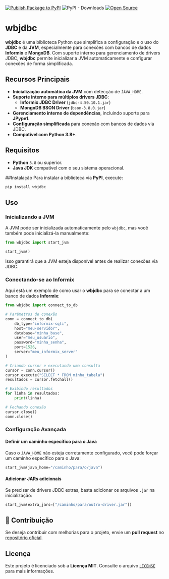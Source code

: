 [![Publish Package to PyPI](https://github.com/wanderbatistaf/wbjdbc/actions/workflows/publish-package.yml/badge.svg?branch=v1.1.1)](https://github.com/wanderbatistaf/wbjdbc/actions/workflows/publish-package.yml) ![PyPI - Downloads](https://img.shields.io/pypi/dm/wbjdbc) [![Open Source](https://badgen.net/badge/Open%20Source/Yes/blue)](https://github.com/wanderbatistaf/wbjdbc)
# wbjdbc

**wbjdbc** é uma biblioteca Python que simplifica a configuração e o uso do **JDBC** e da **JVM**, especialmente para conexões com bancos de dados **Informix** e **MongoDB**. Com suporte interno para gerenciamento de drivers JDBC, **wbjdbc** permite inicializar a JVM automaticamente e configurar conexões de forma simplificada.

## Recursos Principais
- **Inicialização automática da JVM** com detecção de `JAVA_HOME`.
- **Suporte interno para múltiplos drivers JDBC**:
  - **Informix JDBC Driver** (`jdbc-4.50.10.1.jar`)
  - **MongoDB BSON Driver** (`bson-3.8.0.jar`)
- **Gerenciamento interno de dependências**, incluindo suporte para **JPype1**.
- **Configuração simplificada** para conexão com bancos de dados via JDBC.
- **Compatível com Python 3.8+**.

## Requisitos
- **Python** `3.8` ou superior.
- **Java JDK** compatível com o seu sistema operacional.

##Instalação
Para instalar a biblioteca via **PyPI**, execute:

```sh
pip install wbjdbc
```

## Uso

### Inicializando a JVM
A JVM pode ser inicializada automaticamente pelo `wbjdbc`, mas você também pode inicializá-la manualmente:

```python
from wbjdbc import start_jvm

start_jvm()
```

Isso garantirá que a JVM esteja disponível antes de realizar conexões via JDBC.

### Conectando-se ao Informix
Aqui está um exemplo de como usar o **wbjdbc** para se conectar a um banco de dados **Informix**:

```python
from wbjdbc import connect_to_db

# Parâmetros de conexão
conn = connect_to_db(
    db_type="informix-sqli",
    host="meu-servidor",
    database="minha_base",
    user="meu_usuario",
    password="minha_senha",
    port=1526,
    server="meu_informix_server"
)

# Criando cursor e executando uma consulta
cursor = conn.cursor()
cursor.execute("SELECT * FROM minha_tabela")
resultados = cursor.fetchall()

# Exibindo resultados
for linha in resultados:
    print(linha)

# Fechando conexão
cursor.close()
conn.close()
```

### Configuração Avançada

#### Definir um caminho específico para o Java
Caso o `JAVA_HOME` não esteja corretamente configurado, você pode forçar um caminho específico para o Java:

```python
start_jvm(java_home="/caminho/para/o/java")
```

#### Adicionar JARs adicionais
Se precisar de drivers JDBC extras, basta adicionar os arquivos `.jar` na inicialização:

```python
start_jvm(extra_jars=["/caminho/para/outro-driver.jar"])
```

## 🤝 Contribuição
Se deseja contribuir com melhorias para o projeto, envie um **pull request** no [repositório oficial](https://github.com/wanderbatistaf/wbjdbc).

## Licença
Este projeto é licenciado sob a **Licença MIT**. Consulte o arquivo [`LICENSE`](https://github.com/wanderbatistaf/wbjdbc/blob/main/LICENSE) para mais informações.

